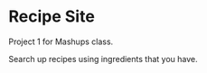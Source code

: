 Recipe Site
===========

Project 1 for Mashups class.

Search up recipes using ingredients that you have.
